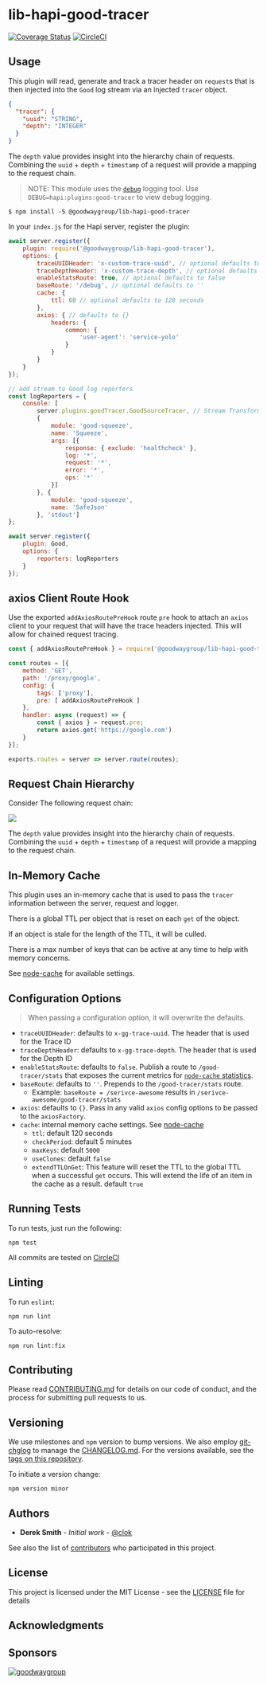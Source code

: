 # lib-hapi-good-tracer

[![Coverage Status](https://coveralls.io/repos/github/GoodwayGroup/lib-hapi-good-tracer/badge.svg?branch=master)](https://coveralls.io/github/GoodwayGroup/lib-hapi-good-tracer?branch=master) [![CircleCI](https://circleci.com/gh/GoodwayGroup/lib-hapi-good-tracer.svg?style=svg)](https://circleci.com/gh/GoodwayGroup/lib-hapi-good-tracer)

## Usage

This plugin will read, generate and track a tracer header on `request`s that is then injected into the `Good` log stream via an injected `tracer` object.

```json
{
  "tracer": {
    "uuid": "STRING",
    "depth": "INTEGER"
  }
}
```

The `depth` value provides insight into the hierarchy chain of requests. Combining the `uuid` + `depth` + `timestamp` of a request will provide a mapping to the request chain.

> NOTE: This module uses the [`debug`](https://www.npmjs.com/package/debug) logging tool. Use `DEBUG=hapi:plugins:good-tracer` to view debug logging.

```
$ npm install -S @goodwaygroup/lib-hapi-good-tracer
```

In your `index.js` for the Hapi server, register the plugin:

```js
await server.register({
    plugin: require('@goodwaygroup/lib-hapi-good-tracer'),
    options: {
        traceUUIDHeader: 'x-custom-trace-uuid', // optional defaults to 'x-gg-trace-uuid'
        traceDepthHeader: 'x-custom-trace-depth', // optional defaults to 'x-gg-trace-depth'
        enableStatsRoute: true, // optional defaults to false
        baseRoute: '/debug', // optional defaults to ''
        cache: {
            ttl: 60 // optional defaults to 120 seconds
        },
        axios: { // defaults to {}
            headers: {
                common: {
                    'user-agent': 'service-yolo'
                }
            }
        }
    }
});

// add stream to Good log reporters
const logReporters = {
    console: [
        server.plugins.goodTracer.GoodSourceTracer, // Stream Transform that will inject the tracer object
        {
            module: 'good-squeeze',
            name: 'Squeeze',
            args: [{
                response: { exclude: 'healthcheck' },
                log: '*',
                request: '*',
                error: '*',
                ops: '*'
            }]
        }, {
            module: 'good-squeeze',
            name: 'SafeJson'
        }, 'stdout']
};

await server.register({
    plugin: Good,
    options: {
        reporters: logReporters
    }
});
```

## axios Client Route Hook

Use the exported `addAxiosRoutePreHook` route `pre` hook to attach an `axios` client to your request that will have the trace headers injected. This will allow for chained request tracing.

```js
const { addAxiosRoutePreHook } = require('@goodwaygroup/lib-hapi-good-tracer');

const routes = [{
    method: 'GET',
    path: '/proxy/google',
    config: {
        tags: ['proxy'],
        pre: [ addAxiosRoutePreHook ]
    },
    handler: async (request) => {
        const { axios } = request.pre;
        return axios.get('https://google.com')
    }
}];

exports.routes = server => server.route(routes);
```

## Request Chain Hierarchy

Consider The following request chain:

[![](https://mermaid.ink/img/eyJjb2RlIjoiZ3JhcGggTFJcblx0QVtTZXJ2aWNlIEFdIC0tPiB8UmVxdWVzdCAxIGRlcHRoIDB8IEJbU2VydmljZSBCXVxuXHRCIC0tPiB8UmVxdWVzdCAxIGRlcHRoIDF8IENbU2VydmljZSBDXVxuICBCIC0tPiB8UmVxdWVzdCAyIGRlcHRoIDF8IENcbiAgQSAtLT4gfFJlcXVlc3QgMiBkZXB0aCAwfCBDIiwibWVybWFpZCI6eyJ0aGVtZSI6ImRlZmF1bHQifSwidXBkYXRlRWRpdG9yIjpmYWxzZX0)](https://mermaid-js.github.io/mermaid-live-editor/#/edit/eyJjb2RlIjoiZ3JhcGggTFJcblx0QVtTZXJ2aWNlIEFdIC0tPiB8UmVxdWVzdCAxIGRlcHRoIDB8IEJbU2VydmljZSBCXVxuXHRCIC0tPiB8UmVxdWVzdCAxIGRlcHRoIDF8IENbU2VydmljZSBDXVxuICBCIC0tPiB8UmVxdWVzdCAyIGRlcHRoIDF8IENcbiAgQSAtLT4gfFJlcXVlc3QgMiBkZXB0aCAwfCBDIiwibWVybWFpZCI6eyJ0aGVtZSI6ImRlZmF1bHQifSwidXBkYXRlRWRpdG9yIjpmYWxzZX0)

The `depth` value provides insight into the hierarchy chain of requests. Combining the `uuid` + `depth` + `timestamp` of a request will provide a mapping to the request chain.

## In-Memory Cache

This plugin uses an in-memory cache that is used to pass the `tracer` information between the server, request and logger.

There is a global TTL per object that is reset on each `get` of the object.

If an object is stale for the length of the TTL, it will be culled.

There is a max number of keys that can be active at any time to help with memory concerns.

See [node-cache](https://github.com/node-cache/node-cache) for available settings.

## Configuration Options

> When passing a configuration option, it will overwrite the defaults.

- `traceUUIDHeader`: defaults to `x-gg-trace-uuid`. The header that is used for the Trace ID
- `traceDepthHeader`: defaults to `x-gg-trace-depth`. The header that is used for the Depth ID
- `enableStatsRoute`: defaults to `false`. Publish a route to `/good-tracer/stats` that exposes the current metrics for [`node-cache` statistics](https://github.com/node-cache/node-cache#statistics-stats).
- `baseRoute`: defaults to `''`. Prepends to the `/good-tracer/stats` route.
    - Example: `baseRoute = /serivce-awesome` results in `/serivce-awesome/good-tracer/stats`
- `axios`: defaults to `{}`. Pass in any valid `axios` config options to be passed to the `axiosFactory`.
- `cache`: internal memory cache settings. See [node-cache](https://github.com/node-cache/node-cache)
    - `ttl`: default 120 seconds
    - `checkPeriod`: default 5 minutes
    - `maxKeys`: default `5000`
    - `useClones`: default `false`
    - `extendTTLOnGet`: This feature will reset the TTL to the global TTL when a successful `get` occurs. This will extend the life of an item in the cache as a result. default `true`

## Running Tests

To run tests, just run the following:

```
npm test
```

All commits are tested on [CircleCI](https://circleci.com/gh/GoodwayGroup/workflows/lib-hapi-good-tracer)

## Linting

To run `eslint`:

```
npm run lint
```

To auto-resolve:

```
npm run lint:fix
```

## Contributing

Please read [CONTRIBUTING.md](CONTRIBUTING.md) for details on our code of conduct, and the process for submitting pull requests to us.

## Versioning

We use milestones and `npm` version to bump versions. We also employ [git-chglog](https://github.com/git-chglog/git-chglog) to manage the [CHANGELOG.md](CHANGELOG.md). For the versions available, see the [tags on this repository](https://github.com/GoodwayGroup/lib-hapi-good-tracer/tags).

To initiate a version change:

```
npm version minor
```

## Authors

* **Derek Smith** - *Initial work* - [@clok](https://github.com/clok)

See also the list of [contributors](https://github.com/GoodwayGroup/lib-hapi-good-tracer/contributors) who participated in this project.

## License

This project is licensed under the MIT License - see the [LICENSE](LICENSE) file for details

## Acknowledgments

## Sponsors

[![goodwaygroup][goodwaygroup]](https://goodwaygroup.com)

[goodwaygroup]: https://s3.amazonaws.com/gw-crs-assets/goodwaygroup/logos/ggLogo_sm.png "Goodway Group"
